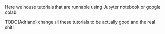 Here we house tutorials that are runnable using Jupyter notebook or google colab.

TODO(Adriano) change all these tutorials to be actually good and the real shit!